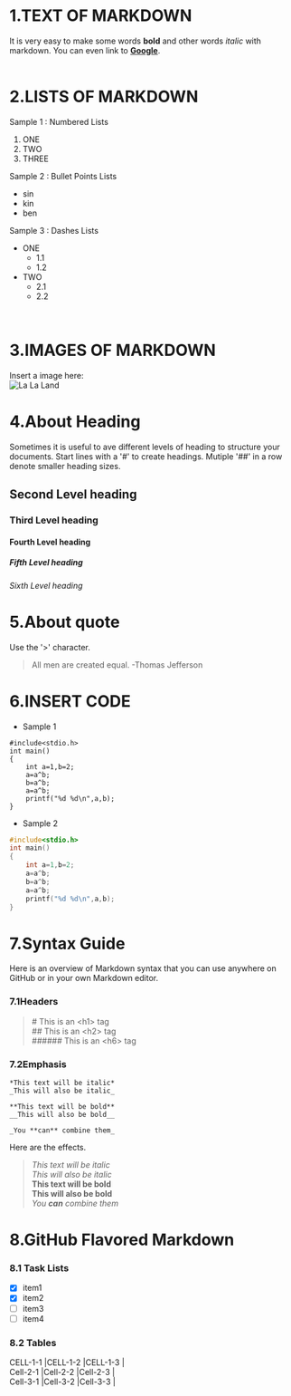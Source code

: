 # **1.TEXT OF MARKDOWN**<br>
It is very easy to make some words **bold** and other words *italic* with markdown. You can even link to [**Google**](www.google.com).
<br>
<br>

# **2.LISTS OF MARKDOWN**<br>
Sample 1 : Numbered Lists<br>
1. ONE<br>
2. TWO<br>
3. THREE<br>

Sample 2 : Bullet Points Lists<br>
* sin<br>
* kin<br>
* ben<br>

Sample 3 : Dashes Lists<br>
- ONE
  - 1.1
  - 1.2
- TWO<br>
  - 2.1
  - 2.2
<br>

# **3.IMAGES OF MARKDOWN**<br>
Insert a image here:<br>
![La La Land](https://github.com/sinkinben/nuaa-teaching2018/blob/master/images/psb.jpg?raw=true)
<br>

# 4.About Heading 
Sometimes it is useful to ave different levels of heading to structure your documents. Start lines with a '#' to create headings. Mutiple '##' in a row denote smaller heading sizes.
## Second Level heading
### Third Level heading
#### Fourth Level heading
##### Fifth Level heading
###### Sixth Level heading

# 5.About quote
Use the '>' character.
> All men are created equal.
> -Thomas Jefferson

# **6.INSERT CODE**
* Sample 1
```
#include<stdio.h>
int main()
{
	int a=1,b=2;
	a=a^b;
	b=a^b;
	a=a^b;
	printf("%d %d\n",a,b);
}
```
* Sample 2
```C
#include<stdio.h>
int main()
{
	int a=1,b=2;
	a=a^b;
	b=a^b;
	a=a^b;
	printf("%d %d\n",a,b);
}
```

# **7.Syntax Guide**
Here is an overview of Markdown syntax that you can use anywhere on GitHub or in your own Markdown editor.  
### 7.1Headers
> \# This is an \<h1> tag  
> \## This is an \<h2> tag  
> \###### This is an \<h6> tag  

### 7.2Emphasis
```
*This text will be italic*  
_This will also be italic_  

**This text will be bold**  
__This will also be bold__  

_You **can** combine them_

```  
Here are the effects.  
> *This text will be italic*  
> _This will also be italic_  
> **This text will be bold**  
> __This will also be bold__  
> _You **can** combine them_  

# 8.GitHub Flavored Markdown   
### 8.1 Task Lists
 - [x] item1  
 - [x] item2  
 - [ ] item3  
 - [ ] item4  

### 8.2 Tables  
CELL-1-1	|CELL-1-2	|CELL-1-3	|  
Cell-2-1	|Cell-2-2	|Cell-2-3	|  
Cell-3-1	|Cell-3-2	|Cell-3-3	|

